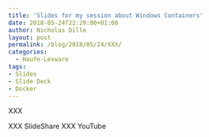 ```yaml
---
title: 'Slides for my session about Windows Containers'
date: 2018-05-24T22:29:00+01:00
author: Nicholas Dille
layout: post
permalink: /blog/2018/05/24/XXX/
categories:
  - Haufe-Lexware
tags:
- Slides
- Slide Deck
- Docker
---
```

XXX<!--more-->

XXX SlideShare
XXX YouTube
